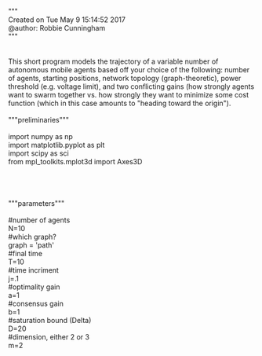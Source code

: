 

"""\
Created on Tue May  9 15:14:52 2017\
@author: Robbie Cunningham\
"""
\
\
\
This short program models the trajectory of a variable number of autonomous mobile agents based off your choice of the following: number of agents, starting positions, network topology (graph-theoretic), power threshold (e.g. voltage limit), and two conflicting gains (how strongly agents want to swarm together vs. how strongly they want to minimize some cost function (which in this case amounts to "heading toward the origin").
\
\
"""preliminaries"""\
\
import numpy as np\
import matplotlib.pyplot as plt\
import scipy as sci\
from mpl_toolkits.mplot3d import Axes3D\
\
\
\
\
"""parameters"""\
\
#number of agents\
N=10\
#which graph?\
graph = 'path'\
#final time\
T=10\
#time incriment\
j=.1\
#optimality gain\
a=1\
#consensus gain\
b=1\
#saturation bound (Delta)\
D=20\
#dimension, either 2 or 3\
m=2


